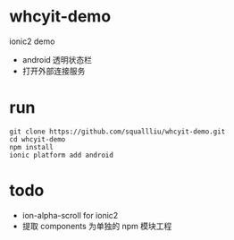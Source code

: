 # whcyit-demo
ionic2 demo
- android 透明状态栏
- 打开外部连接服务

# run
```
git clone https://github.com/squallliu/whcyit-demo.git
cd whcyit-demo
npm install
ionic platform add android
```

# todo
- ion-alpha-scroll for ionic2
- 提取 components 为单独的 npm 模块工程
